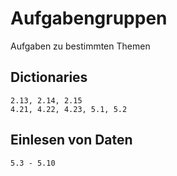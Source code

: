 # Aufgabengruppen
Aufgaben zu bestimmten Themen

## Dictionaries
```
2.13, 2.14, 2.15
4.21, 4.22, 4.23, 5.1, 5.2
```

## Einlesen von Daten
```
5.3 - 5.10
```



